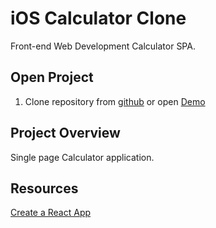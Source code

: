 
# iOS Calculator Clone

Front-end Web Development Calculator SPA. 

## Open Project

1. Clone repository from [github](  https://github.com/ajames20/react-calculator) or open [Demo](https://far-zinc.surge.sh/)


## Project Overview

Single page Calculator application. 

## Resources

[Create a React App](https://facebook.github.io/react/)